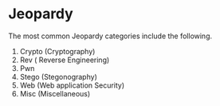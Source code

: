 # Jeopardy

The most common Jeopardy categories include the following. 

1. Crypto \(Cryptography\)
2. Rev \( Reverse Engineering\)
3. Pwn
4. Stego \(Stegonography\)
5. Web \(Web application Security\)
6. Misc \(Miscellaneous\) 

 

